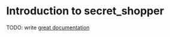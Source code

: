 # Introduction to secret_shopper

TODO: write [great documentation](http://jacobian.org/writing/what-to-write/)
